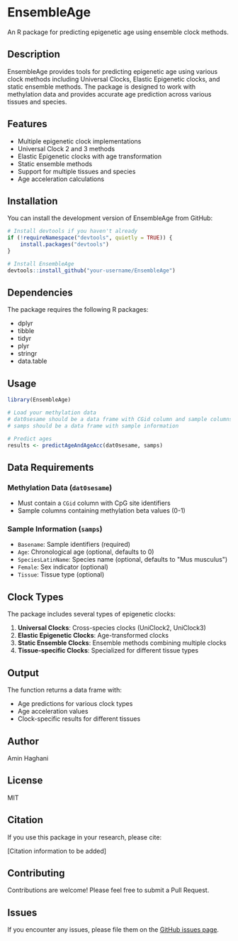 # EnsembleAge

An R package for predicting epigenetic age using ensemble clock methods.

## Description

EnsembleAge provides tools for predicting epigenetic age using various clock methods including Universal Clocks, Elastic Epigenetic clocks, and static ensemble methods. The package is designed to work with methylation data and provides accurate age prediction across various tissues and species.

## Features

- Multiple epigenetic clock implementations
- Universal Clock 2 and 3 methods
- Elastic Epigenetic clocks with age transformation
- Static ensemble methods
- Support for multiple tissues and species
- Age acceleration calculations

## Installation

You can install the development version of EnsembleAge from GitHub:

```r
# Install devtools if you haven't already
if (!requireNamespace("devtools", quietly = TRUE)) {
    install.packages("devtools")
}

# Install EnsembleAge
devtools::install_github("your-username/EnsembleAge")
```

## Dependencies

The package requires the following R packages:
- dplyr
- tibble
- tidyr
- plyr
- stringr
- data.table

## Usage

```r
library(EnsembleAge)

# Load your methylation data
# dat0sesame should be a data frame with CGid column and sample columns
# samps should be a data frame with sample information

# Predict ages
results <- predictAgeAndAgeAcc(dat0sesame, samps)
```

## Data Requirements

### Methylation Data (`dat0sesame`)
- Must contain a `CGid` column with CpG site identifiers
- Sample columns containing methylation beta values (0-1)

### Sample Information (`samps`)
- `Basename`: Sample identifiers (required)
- `Age`: Chronological age (optional, defaults to 0)
- `SpeciesLatinName`: Species name (optional, defaults to "Mus musculus")
- `Female`: Sex indicator (optional)
- `Tissue`: Tissue type (optional)

## Clock Types

The package includes several types of epigenetic clocks:

1. **Universal Clocks**: Cross-species clocks (UniClock2, UniClock3)
2. **Elastic Epigenetic Clocks**: Age-transformed clocks
3. **Static Ensemble Clocks**: Ensemble methods combining multiple clocks
4. **Tissue-specific Clocks**: Specialized for different tissue types

## Output

The function returns a data frame with:
- Age predictions for various clock types
- Age acceleration values
- Clock-specific results for different tissues

## Author

Amin Haghani

## License

MIT

## Citation

If you use this package in your research, please cite:

[Citation information to be added]

## Contributing

Contributions are welcome! Please feel free to submit a Pull Request.

## Issues

If you encounter any issues, please file them on the [GitHub issues page](https://github.com/your-username/EnsembleAge/issues).

